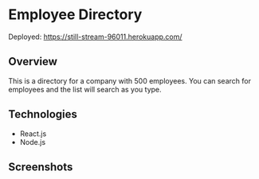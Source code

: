 # Employee Directory

Deployed: https://still-stream-96011.herokuapp.com/

## Overview

This is a directory for a company with 500 employees. You can search for employees and the list will search as you type.

## Technologies

* React.js
* Node.js

## Screenshots

